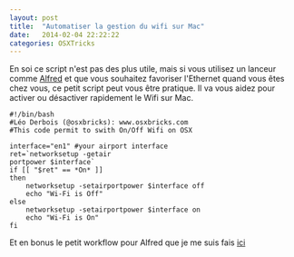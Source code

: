 ```yaml
---
layout: post
title:  "Automatiser la gestion du wifi sur Mac"
date:   2014-02-04 22:22:22
categories: OSXTricks
---
```


En soi ce script n'est pas des plus utile, mais si vous utilisez un lanceur comme [Alfred](http://www.alfredapp.com) et que vous souhaitez favoriser l'Ethernet quand vous êtes chez vous, ce petit script peut vous être pratique. Il va vous aidez pour activer ou désactiver rapidement le Wifi sur Mac.

   
    #!/bin/bash
    #Léo Derbois (@osxbricks): www.osxbricks.com
    #This code permit to swith On/Off Wifi on OSX

    interface="en1" #your airport interface
    ret=`networksetup -getair
    portpower $interface`
    if [[ "$ret" == *On* ]]
    then
        networksetup -setairportpower $interface off
        echo "Wi-Fi is Off"
    else
        networksetup -setairportpower $interface on
        echo "Wi-Fi is On"
    fi
Et en bonus le petit workflow pour Alfred que je me suis fais [ici](http://inft.ly/QEv3ieV)